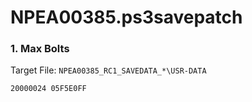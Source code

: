 # NPEA00385.ps3savepatch

### 1. Max Bolts

Target File: `NPEA00385_RC1_SAVEDATA_*\USR-DATA`

```
20000024 05F5E0FF
```

